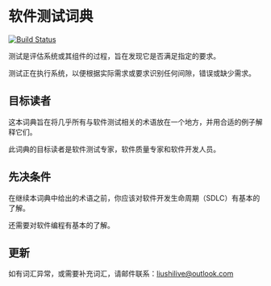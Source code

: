 # 软件测试词典

[![Build Status](https://travis-ci.org/liushilive/github_software_testing_dictionary.svg?branch=master)](https://travis-ci.org/liushilive/github_software_testing_dictionary)

测试是评估系统或其组件的过程，旨在发现它是否满足指定的要求。

测试正在执行系统，以便根据实际需求或要求识别任何间隙，错误或缺少需求。

## 目标读者

这本词典旨在将几乎所有与软件测试相关的术语放在一个地方，并用合适的例子解释它们。

此词典的目标读者是软件测试专家，软件质量专家和软件开发人员。

## 先决条件

在继续本词典中给出的术语之前，你应该对软件开发生命周期（SDLC）有基本的了解。

还需要对软件编程有基本的了解。

## 更新

如有词汇异常，或需要补充词汇，请邮件联系：<liushilive@outlook.com>
